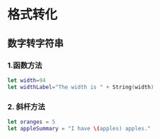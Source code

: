 # 格式转化

## 数字转字符串

### 1.函数方法

```swift
let width=94
let widthLabel="The width is " + String(width)
```

### 2. 斜杆方法

```swift
let oranges = 5
let appleSummary = "I have \(apples) apples."
```

